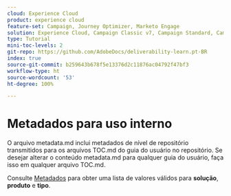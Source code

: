 ```yaml
---
cloud: Experience Cloud
product: experience cloud
feature-set: Campaign, Journey Optimizer, Marketo Engage
solution: Experience Cloud, Campaign Classic v7, Campaign Standard, Campaign v8, Marketo Engage
type: Tutorial
mini-toc-levels: 2
git-repo: https://github.com/AdobeDocs/deliverability-learn.pt-BR
index: true
source-git-commit: b259643b678f5e13376d2c11876ac04792f47bf3
workflow-type: ht
source-wordcount: '53'
ht-degree: 100%

---
```



# Metadados para uso interno

O arquivo metadata.md inclui metadados de nível de repositório transmitidos para os arquivos TOC.md do guia do usuário no repositório. Se desejar alterar o conteúdo metadata.md para qualquer guia do usuário, faça isso em qualquer arquivo TOC.md.

Consulte [Metadados](https://experienceleague.adobe.com/docs/authoring-guide-exl/using/editing/user-guide-setup/metadata.html?lang=br) para obter uma lista de valores válidos para **solução**, **produto** e **tipo**.
